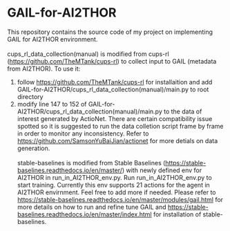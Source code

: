 # GAIL-for-AI2THOR
  This repository contains the source code of my project on implementing GAIL for AI2THOR environment.<br/><br />
cups_rl_data_collection(manual) is modified from cups-rl (https://github.com/TheMTank/cups-rl) to collect input to GAIL (metadata from AI2THOR). To use it: 
1. follow https://github.com/TheMTank/cups-rl for installaition and add GAIL-for-AI2THOR/cups_rl_data_collection(manual)/main.py to root directory 
2. modify line 147 to 152 of GAIL-for-AI2THOR/cups_rl_data_collection(manual)/main.py to the data of interest generated by ActioNet. There are certain compatibility issue spotted so it is suggested to run the data colletion script frame by frame in order to monitor any inconsistency.  Refer to https://github.com/SamsonYuBaiJian/actionet for more detials on data generation.<br/><br />
stable-baselines is modified from Stable Baselines (https://stable-baselines.readthedocs.io/en/master/) with newly defined env for AI2THOR in run_in_AI2THOR_env.py. Run run_in_AI2THOR_env.py to start training. Currently this env supports 21 actions for the agent in AI2THOR envirnment. Feel free to add more if needed. Please refer to https://stable-baselines.readthedocs.io/en/master/modules/gail.html for more details on how to run and refine tune GAIL and https://stable-baselines.readthedocs.io/en/master/index.html for installation of stable-baselines.
 
